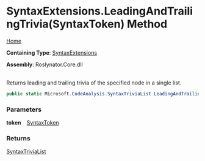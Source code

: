 # SyntaxExtensions\.LeadingAndTrailingTrivia\(SyntaxToken\) Method

[Home](../../../README.md)

**Containing Type**: [SyntaxExtensions](../README.md)

**Assembly**: Roslynator\.Core\.dll

\
Returns leading and trailing trivia of the specified node in a single list\.

```csharp
public static Microsoft.CodeAnalysis.SyntaxTriviaList LeadingAndTrailingTrivia(this Microsoft.CodeAnalysis.SyntaxToken token)
```

### Parameters

**token** &ensp; [SyntaxToken](https://docs.microsoft.com/en-us/dotnet/api/microsoft.codeanalysis.syntaxtoken)

### Returns

[SyntaxTriviaList](https://docs.microsoft.com/en-us/dotnet/api/microsoft.codeanalysis.syntaxtrivialist)


